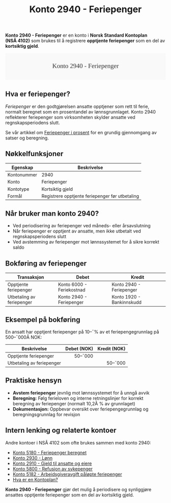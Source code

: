 ﻿---
title: "Konto 2940 - Feriepenger"
seoTitle: "2940-feriepenger"
description: '**Konto 2940 - Feriepenger** er en konto i **Norsk Standard Kontoplan (NSÂ 4102)** som brukes til å registrere **opptjente feriepenger** som en del av **kortsi...'
---

**Konto 2940 - Feriepenger** er en konto i **Norsk Standard Kontoplan (NSÂ 4102)** som brukes til å registrere **opptjente feriepenger** som en del av **kortsiktig gjeld**.

![Illustrasjon av konto 2940 Feriepenger](2940-feriepenger-image.svg)

## Hva er feriepenger?

*Feriepenger* er den godtgjørelsen ansatte opptjener som rett til ferie, normalt beregnet som en prosentandel av lønnsgrunnlaget. Konto 2940 reflekterer feriepenger som virksomheten skylder ansatte ved regnskapsperiodens slutt.

Se vår artikkel om [Feriepenger i prosent](/blogs/regnskap/feriepenger-i-prosent "Feriepenger i prosent - Satser, Beregning og Eksempler") for en grundig gjennomgang av satser og beregning.

## Nøkkelfunksjoner

| Egenskap      | Beskrivelse                                        |
|---------------|----------------------------------------------------|
| Kontonummer   | 2940                                               |
| Konto         | Feriepenger                                        |
| Kontotype     | Kortsiktig gjeld                                   |
| Formål        | Registrere opptjente feriepenger før utbetaling    |

## Når bruker man konto 2940?

* Ved periodisering av feriepenger ved måneds- eller årsavslutning
* Når feriepenger er opptjent av ansatte, men ikke utbetalt ved regnskapsperiodens slutt
* Ved avstemming av feriepenger mot lønnssystemet for å sikre korrekt saldo

## Bokføring av feriepenger

| Transaksjon              | Debet                      | Kredit                  |
|--------------------------|----------------------------|-------------------------|
| Opptjente feriepenger    | Konto 6000 - Feriekostnad  | Konto 2940 - Feriepenger|
| Utbetaling av feriepenger| Konto 2940 - Feriepenger   | Konto 1920 - Bankinnskudd|

## Eksempel på bokføring

En ansatt har opptjent feriepenger på 10–¯% av et feriepengegrunnlag på 500–¯000Â NOK:

| Beskrivelse              | Debet (NOK) | Kredit (NOK) |
|--------------------------|------------:|-------------:|
| Opptjente feriepenger    |      50–¯000 |              |
| Utbetaling av feriepenger|             |      50–¯000 |

## Praktiske hensyn

* **Avstem feriepenger** jevnlig mot lønnssystemet for å unngå avvik
* **Beregning:** Følg ferieloven og interne retningslinjer for korrekt beregning av feriepenger (normalt 10,2Â % av grunnlaget)
* **Dokumentasjon:** Oppbevar oversikt over feriepengegrunnlag og beregningsgrunnlag for revisjon

## Intern lenking og relaterte kontoer

Andre kontoer i NSÂ 4102 som ofte brukes sammen med konto 2940:

* [Konto 5180 - Feriepenger beregnet](/blogs/kontoplan/5180-feriepenger-beregnet "Konto 5180 - Feriepenger beregnet")
* [Konto 2930 - Lønn](/blogs/kontoplan/2930-lonn "Konto 2930 - Lønn")
* [Konto 2910 - Gjeld til ansatte og eiere](/blogs/kontoplan/2910-gjeld-til-ansatte-og-eiere "Konto 2910 - Gjeld til ansatte og eiere")
* [Konto 5800 - Refusjon av sykepenger](/blogs/kontoplan/5800-refusjon-av-sykepenger "Konto 5800 - Refusjon av sykepenger")
* [Konto 5182 - Arbeidsgiveravgift påløpte feriepenger](/blogs/kontoplan/5182-arbeidsgiveravgift-palopte-feriepenger "Konto 5182 - Arbeidsgiveravgift påløpte feriepenger")
* [Hva er en Kontoplan?](/blogs/regnskap/hva-er-kontoplan "Hva er en Kontoplan? Komplett Guide til Kontoplaner i Norsk Regnskap")

**Konto 2940 - Feriepenger** gjør det mulig å periodisere og synliggjøre ansattes opptjente feriepenger som en del av kortsiktig gjeld.






